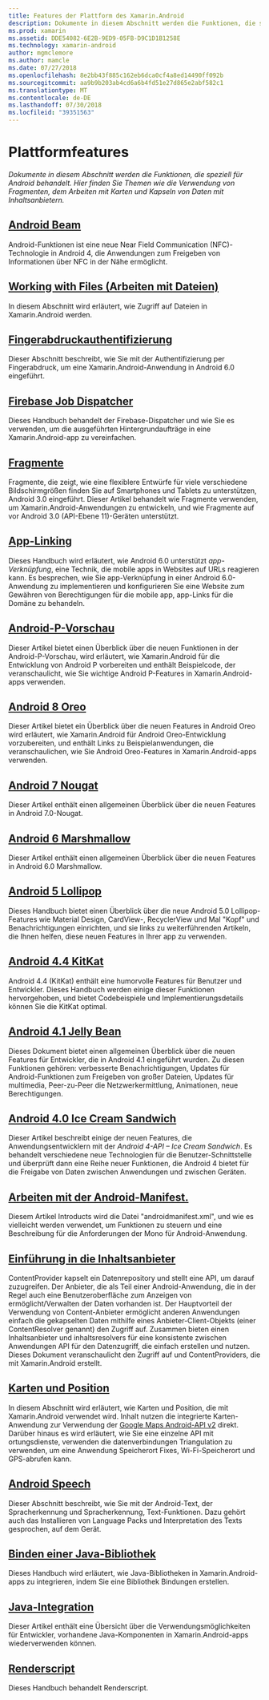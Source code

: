 ```yaml
---
title: Features der Plattform des Xamarin.Android
description: Dokumente in diesem Abschnitt werden die Funktionen, die speziell für Android behandelt. Hier finden Sie Themen wie die Verwendung von Fragmenten, dem Arbeiten mit Karten und Kapseln von Daten mit Inhaltsanbietern.
ms.prod: xamarin
ms.assetid: DDE54082-6E2B-9ED9-05FB-D9C1D1B1258E
ms.technology: xamarin-android
author: mgmclemore
ms.author: mamcle
ms.date: 07/27/2018
ms.openlocfilehash: 8e2bb43f885c162eb6dca0cf4a8ed14490ff092b
ms.sourcegitcommit: aa9b9b203ab4cd6a6b4fd51e27d865e2abf582c1
ms.translationtype: MT
ms.contentlocale: de-DE
ms.lasthandoff: 07/30/2018
ms.locfileid: "39351563"
---
```

# <a name="platform-features"></a>Plattformfeatures

_Dokumente in diesem Abschnitt werden die Funktionen, die speziell für Android behandelt. Hier finden Sie Themen wie die Verwendung von Fragmenten, dem Arbeiten mit Karten und Kapseln von Daten mit Inhaltsanbietern._

## <a name="android-beamandroidplatformandroid-beammd"></a>[Android Beam](~/android/platform/android-beam.md)

Android-Funktionen ist eine neue Near Field Communication (NFC)-Technologie in Android 4, die Anwendungen zum Freigeben von Informationen über NFC in der Nähe ermöglicht.

## <a name="working-with-filesandroidplatformfilesindexmd"></a>[Working with Files (Arbeiten mit Dateien)](~/android/platform/files/index.md)

In diesem Abschnitt wird erläutert, wie Zugriff auf Dateien in Xamarin.Android werden.

## <a name="fingerprint-authenticationandroidplatformfingerprint-authenticationindexmd"></a>[Fingerabdruckauthentifizierung](~/android/platform/fingerprint-authentication/index.md)

Dieser Abschnitt beschreibt, wie Sie mit der Authentifizierung per Fingerabdruck, um eine Xamarin.Android-Anwendung in Android 6.0 eingeführt.


## <a name="firebase-job-dispatcherandroidplatformfirebase-job-dispatchermd"></a>[Firebase Job Dispatcher](~/android/platform/firebase-job-dispatcher.md)

Dieses Handbuch behandelt der Firebase-Dispatcher und wie Sie es verwenden, um die ausgeführten Hintergrundaufträge in eine Xamarin.Android-app zu vereinfachen.

##  <a name="fragmentsandroidplatformfragmentsindexmd"></a>[Fragmente](~/android/platform/fragments/index.md)

Fragmente, die zeigt, wie eine flexiblere Entwürfe für viele verschiedene Bildschirmgrößen finden Sie auf Smartphones und Tablets zu unterstützen, Android 3.0 eingeführt. Dieser Artikel behandelt wie Fragmente verwenden, um Xamarin.Android-Anwendungen zu entwickeln, und wie Fragmente auf vor Android 3.0 (API-Ebene 11)-Geräten unterstützt.



## <a name="app-linkingandroidplatformapp-linkingmd"></a>[App-Linking](~/android/platform/app-linking.md)

Dieses Handbuch wird erläutert, wie Android 6.0 unterstützt _app-Verknüpfung_, eine Technik, die mobile apps in Websites auf URLs reagieren kann. Es besprechen, wie Sie app-Verknüpfung in einer Android 6.0-Anwendung zu implementieren und konfigurieren Sie eine Website zum Gewähren von Berechtigungen für die mobile app, app-Links für die Domäne zu behandeln.


##  <a name="android-p-previewandroidplatformandroid-pmd"></a>[Android-P-Vorschau](~/android/platform/android-p.md)

Dieser Artikel bietet einen Überblick über die neuen Funktionen in der Android-P-Vorschau, wird erläutert, wie Xamarin.Android für die Entwicklung von Android P vorbereiten und enthält Beispielcode, der veranschaulicht, wie Sie wichtige Android P-Features in Xamarin.Android-apps verwenden.


##  <a name="android-8-oreoandroidplatformoreomd"></a>[Android 8 Oreo](~/android/platform/oreo.md)

Dieser Artikel bietet ein Überblick über die neuen Features in Android Oreo wird erläutert, wie Xamarin.Android für Android Oreo-Entwicklung vorzubereiten, und enthält Links zu Beispielanwendungen, die veranschaulichen, wie Sie Android Oreo-Features in Xamarin.Android-apps verwenden.



##  <a name="android-7-nougatandroidplatformnougatmd"></a>[Android 7 Nougat](~/android/platform/nougat.md)

Dieser Artikel enthält einen allgemeinen Überblick über die neuen Features in Android 7.0-Nougat.




##  <a name="android-6-marshmallowandroidplatformmarshmallowmd"></a>[Android 6 Marshmallow](~/android/platform/marshmallow.md)

Dieser Artikel enthält einen allgemeinen Überblick über die neuen Features in Android 6.0 Marshmallow.




##  <a name="android-5-lollipopandroidplatformlollipopmd"></a>[Android 5 Lollipop](~/android/platform/lollipop.md)

Dieses Handbuch bietet einen Überblick über die neue Android 5.0 Lollipop-Features wie Material Design, CardView-, RecyclerView und Mal "Kopf" und Benachrichtigungen einrichten, und sie links zu weiterführenden Artikeln, die Ihnen helfen, diese neuen Features in Ihrer app zu verwenden.



##  <a name="android-44-kitkatandroidplatformkitkatmd"></a>[Android 4.4 KitKat](~/android/platform/kitkat.md)

Android 4.4 (KitKat) enthält eine humorvolle Features für Benutzer und Entwickler. Dieses Handbuch werden einige dieser Funktionen hervorgehoben, und bietet Codebeispiele und Implementierungsdetails können Sie die KitKat optimal.




##  <a name="android-41-jelly-beanandroidplatformjelly-beanmd"></a>[Android 4.1 Jelly Bean](~/android/platform/jelly-bean.md)

Dieses Dokument bietet einen allgemeinen Überblick über die neuen Features für Entwickler, die in Android 4.1 eingeführt wurden. Zu diesen Funktionen gehören: verbesserte Benachrichtigungen, Updates für Android-Funktionen zum Freigeben von großer Dateien, Updates für multimedia, Peer-zu-Peer die Netzwerkermittlung, Animationen, neue Berechtigungen.



##  <a name="android-40-ice-cream-sandwichandroidplatformice-cream-sandwichmd"></a>[Android 4.0 Ice Cream Sandwich](~/android/platform/ice-cream-sandwich.md)

Dieser Artikel beschreibt einige der neuen Features, die Anwendungsentwicklern mit der *Android 4-API – Ice Cream Sandwich*.
Es behandelt verschiedene neue Technologien für die Benutzer-Schnittstelle und überprüft dann eine Reihe neuer Funktionen, die Android 4 bietet für die Freigabe von Daten zwischen Anwendungen und zwischen Geräten.


##  <a name="working-with-the-android-manifestandroid-manifestmd"></a>[Arbeiten mit der Android-Manifest.](android-manifest.md)

Diesem Artikel Introducts wird die Datei "androidmanifest.xml", und wie es vielleicht werden verwendet, um Funktionen zu steuern und eine Beschreibung für die Anforderungen der Mono für Android-Anwendung.


##  <a name="introduction-to-content-providersandroidplatformcontent-providersindexmd"></a>[Einführung in die Inhaltsanbieter](~/android/platform/content-providers/index.md)

ContentProvider kapselt ein Datenrepository und stellt eine API, um darauf zuzugreifen. Der Anbieter, die als Teil einer Android-Anwendung, die in der Regel auch eine Benutzeroberfläche zum Anzeigen von ermöglicht/Verwalten der Daten vorhanden ist. Der Hauptvorteil der Verwendung von Content-Anbieter ermöglicht anderen Anwendungen einfach die gekapselten Daten mithilfe eines Anbieter-Client-Objekts (einer ContentResolver genannt) den Zugriff auf. Zusammen bieten einen Inhaltsanbieter und inhaltsresolvers für eine konsistente zwischen Anwendungen API für den Datenzugriff, die einfach erstellen und nutzen. Dieses Dokument veranschaulicht den Zugriff auf und ContentProviders, die mit Xamarin.Android erstellt.



##  <a name="maps-and-locationandroidplatformmaps-and-locationindexmd"></a>[Karten und Position](~/android/platform/maps-and-location/index.md)

In diesem Abschnitt wird erläutert, wie Karten und Position, die mit Xamarin.Android verwendet wird. Inhalt nutzen die integrierte Karten-Anwendung zur Verwendung der [Google Maps Android-API v2](https://developers.google.com/maps/documentation/android/) direkt. Darüber hinaus es wird erläutert, wie Sie eine einzelne API mit ortungsdienste, verwenden die datenverbindungen Triangulation zu verwenden, um eine Anwendung Speicherort Fixes, Wi-Fi-Speicherort und GPS-abrufen kann.



## <a name="android-speechandroidplatformspeechmd"></a>[Android Speech](~/android/platform/speech.md)

Dieser Abschnitt beschreibt, wie Sie mit der Android-Text, der Spracherkennung und Spracherkennung, Text-Funktionen. Dazu gehört auch das Installieren von Language Packs und Interpretation des Texts gesprochen, auf dem Gerät.


##  <a name="binding-a-java-librarybinding-java-libraryindexmd"></a>[Binden einer Java-Bibliothek](binding-java-library/index.md)

Dieses Handbuch wird erläutert, wie Java-Bibliotheken in Xamarin.Android-apps zu integrieren, indem Sie eine Bibliothek Bindungen erstellen.

##  <a name="java-integrationjava-integrationindexmd"></a>[Java-Integration](java-integration/index.md)

Dieser Artikel enthält eine Übersicht über die Verwendungsmöglichkeiten für Entwickler, vorhandene Java-Komponenten in Xamarin.Android-apps wiederverwenden können.

##  <a name="renderscriptrenderscriptmd"></a>[Renderscript](renderscript.md)

Dieses Handbuch behandelt Renderscript.
